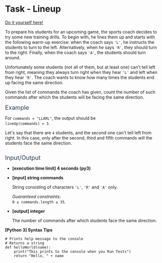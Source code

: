 # Task - Lineup

[Do it yourself here!](https://app.codesignal.com/arcade/code-arcade/loop-tunnel/8rqs3BLpdKePhouQM)

<p>To prepare his students for an upcoming game, the sports coach decides to try some new training drills. To begin with, he lines them up and starts with the following warm-up exercise: when the coach says <code>'L'</code>, he instructs the students to turn to the left. Alternatively, when he says <code>'R'</code>, they should turn to the right. Finally, when the coach says <code>'A'</code>, the students should turn around.</p>
<p>Unfortunately some students (not all of them, but at least one) can't tell left from right, meaning they always turn right when they hear <code>'L'</code> and left when they hear <code>'R'</code>. The coach wants to know how many times the students end up facing the same direction.</p>
<p>Given the list of commands the coach has given, count the number of such commands after which the students will be facing the same direction.</p>
<p><span class="markdown--header" style="color:#2b3b52;font-size:1.4em">Example</span></p>
<p>For <code>commands = "LLARL"</code>, the output should be<br>
<code>lineUp(commands) = 3</code>.</p>
<p>Let's say that there are <code>4</code> students, and the second one can't tell left from right. In this case, only after the second, third and fifth commands will the students face the same direction.</p>
<p><img src="https://codesignal.s3.amazonaws.com/tasks/lineUp/img/example.png?_tm=1582036863271" alt=""></p>
<p><span class="markdown--header" style="color:#2b3b52;font-size:1.4em">Input/Output</span></p>
<ul>
<li>
<p><strong>[execution time limit] 4 seconds (py3)</strong></p>
</li>
<li>
<p><strong>[input] string commands</strong></p>
<p>String consisting of characters <code>'L'</code>, <code>'R'</code> and <code>'A'</code> only.</p>
<p><em>Guaranteed constraints:</em><br>
<code>0 ≤ commands.length ≤ 35</code>.</p>
</li>
<li>
<p><strong>[output] integer</strong></p>
<p>The number of commands after which students face the same direction.</p>
</li>
</ul>
<p><strong>[Python 3] Syntax Tips</strong></p>
<pre><code class="language-python"><span class="hljs-comment"># Prints help message to the console</span>
<span class="hljs-comment"># Returns a string</span>
<span class="hljs-keyword">def</span> <span class="hljs-title function_">helloWorld</span>(<span class="hljs-params">name</span>):
    <span class="hljs-built_in">print</span>(<span class="hljs-string">"This prints to the console when you Run Tests"</span>)
    <span class="hljs-keyword">return</span> <span class="hljs-string">"Hello, "</span> + name

</code></pre>
